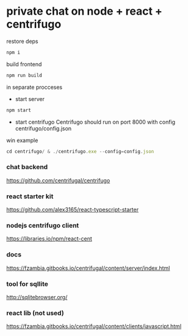 # private chat on node + react + centrifugo

restore deps

```javascript
npm i
```

build frontend

```javascript
npm run build
```

in separate procceses
- start server

```javascript
npm start
```

- start centrifugo
Centrifugo should run on port 8000 with config centrifugo/config.json

win example
```javascript
cd centrifugo/ & ./centrifugo.exe --config=config.json
```

### chat backend
https://github.com/centrifugal/centrifugo

### react starter kit
https://github.com/alex3165/react-typescript-starter


### nodejs centrifugo client
https://libraries.io/npm/react-cent

### docs
https://fzambia.gitbooks.io/centrifugal/content/server/index.html

### tool for sqllite
http://sqlitebrowser.org/

### react lib (not used)
https://fzambia.gitbooks.io/centrifugal/content/clients/javascript.html